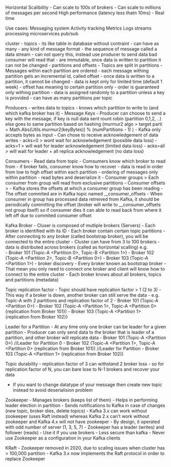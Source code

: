 Horizontal Scalibility
	- Can scale to 100s of brokers
	- Can scale to millions of messages per second
High performance (latency less thatn 10ms) - Real time

Use cases:
Messaging system
Activity tracking
Metrics 
Logs
streams processing
microservices pub/sub

cluster
	- topics 
		- its like table in database without contraint
		- can have as many
		- any kind of message format
		- the sequence of message called a data stream
		- can not query this, instead use producer to send data bad consumer will read that
		- are immutable, once data is written to partition it can not be changed
	- partitions and offsets
		- Topics are split in partitions
		- Messages within each partition are ordered
		- each message withing partition gets an incremental id, called offset
		- once data is written to a partition, it cannot be changed
		- data is kept only for limited time (default 1 week)
		- offset has meaning to certain partition only
		- order is guaranteed only withing partition
		- data is assigned randomly to a partition unless a key is provided
		- can have as many partitions per topic
		
		
Producers
	- writes data to topics
	- knows which partition to write to (and which kafka broker has it)
	- Message Keys
		- Producer can choose to send a key with the message, 
			if key is null data sent rount robin (partition 0,1,2, ..)
			else goes to same partition based on hashing (murmur2 algo > target parti = Math.Abs(Utils.murmur2(keyBytes)) % (numPartitions - 1) )
	- Kafka only accepts bytes as input
	- Can chose to receive acknowledgement of data writes
		- acks=0 > wont wait for acknowledgement (possible data loss)
		- acks=1 > will wait for leader acknowledgement (limited data loss)
		- acks=all > will wait for leader + all replica acknowledgement (no data loss)

Consumers
	- Read data from topic
	- Comsumers know which broker to read from
	- if broker fails, consumer know how to recover
	- data is read in order from low to high offset within each partition
	- ordering of messages only within partition
	- read bytes and deserialize it
	- Consumer groups >  Each consumer from group will read from exclusive partitions
	- Consumer offsets > 
		- Kafka stores the offsets at which a consumer group has been reading
		- The offset commited are in Kafka topic named __consumer_offsets
		- When consumer in group has processed data retreived from Kafka, it should be periodically committing the offset (broker will write to __consumer_offsets not group itself)
		  so if consumer dies it can able to read back from where it left off due to commited consumer offset
		  
Kafka Broker
	- Cluser is composed of mutliple brokers (Servers)
	- Each broker is identified with its ID 
	- Each broker contain certain topic partitions
	- After connecting to any broker (called bootstrap broker), you will be connected to the entire cluster
	- Cluster can have from 3 to 100 brokers
	- data is distributed across brokers (called as horizontal scalling)
	  e.g.  
	  - Broker 101 (Topic-A <Partition 0>, Topic-B <Partition 1>)
	  - Broker 102 (Topic-A <Partition 2>, Topic-B <Partition 0>)
	  - Broker 103 (Topic-A <Partition 1>)
    - broker discovery
		- Every broker known as bootstrap broker
		- That mean you only need to connect one broker and client will know how to connect to the entire cluster
		- Each broker knows about all brokers, topics and partitions (metadata)

Topic replication factor
	- Topic should have replication factor > 1 (2 to 3)
	- This way if a broker is down, another broker can still serve the data
	- e.g. Topic-A with 2 partitions and replication factor of 2
	  - Broker 101 (Topic-A <Partition 0>)
	  - Broker 102 (Topic-A <Partition 1>, Topic-A <Partition 0> {replication from Broker 101})
	  - Broker 103 (Topic-A <Partition 1> {replication from Broker 102})		
	
	
Leader for a Partition
	- At any time only one broker can be leader for a given partition
	- Producer can only send data to the broker that is leader of a partition, and other broker will replicate data
	  - Broker 101 (Topic-A <Partition 0>) //Leader for Partition 0
	  - Broker 102 (Topic-A <Partition 1>, Topic-A <Partition 0> {replication from Broker 101}) //Leader for Partition 
	  - Broker 103 (Topic-A <Partition 1> {replication from Broker 102})	
	  
Topic durability
	- replication factor of 3 can withstand 2 broker loss
	- so for replication factor of N, you can bare lose to N-1 brokers and recover your data
	
* If you want to change datatype of your message then create new topic instead to avoid deserialision problem

Zookeeper
	- Manages brokers (keeps list of them)
	- Helps in performing leader election in partition
	- Sends notifications to Kafka in case of changes (new topic, broker dies, delete topics)
	- Kafka 3.x can work without zookeeper (uses Raft instead) whereas Kafka 2.x can't work without zookeeper and Kafka 4.x will not have zookeeper
	- By design, it operated with odd number of server (1, 3, 5, 7)
	- Zookeeper has a leader (writes) and follower (reads)
	- Use it if you use brokers
	- Less secure than kafka
	- Never use Zookeeper as a configuration in your Kafka clients
	
KRaft
	- Zookeeper removed in 2020, due to scaling issues when cluster has > 100,000 partition
	- Kafka 3.x now implements the Raft protocol in order to replace Zookeeper